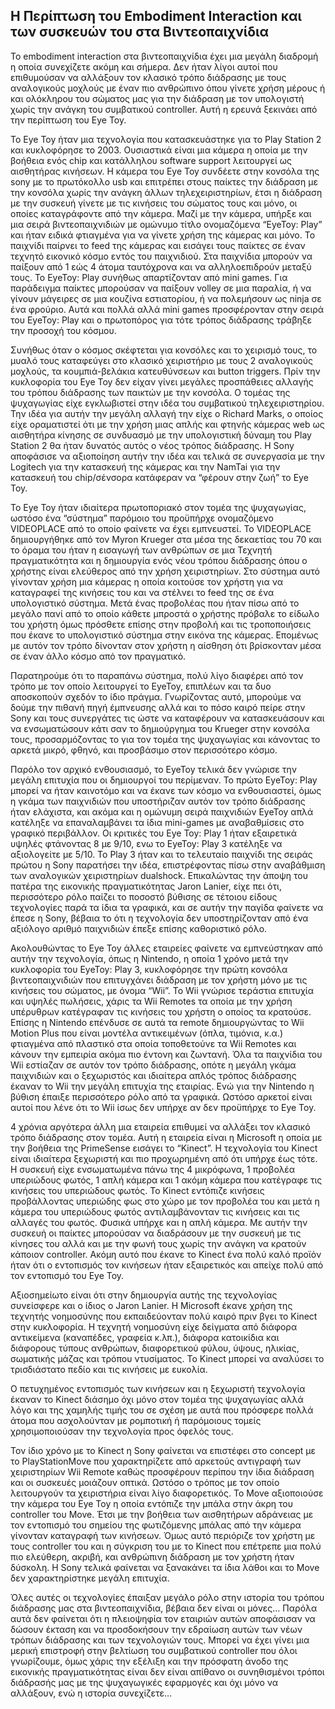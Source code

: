 ## Η Περίπτωση του Embodiment Interaction και των συσκευών του στα Βιντεοπαιχνίδια

To embodiment interaction στα βιντεοπαιχνίδια έχει μια μεγάλη διαδρομή η οποία συνεχίζετε ακόμη και σήμερα. Δεν ήταν λίγοι αυτοί που επιθυμούσαν να αλλάξουν τον κλασικό τρόπο διάδρασης με τους αναλογικούς μοχλούς με έναν πιο ανθρώπινο όπου γίνετε χρήση μέρους ή και ολόκληρου του σώματος μας για την διάδραση με τον υπολογιστή χωρίς την ανάγκη του συμβατικού controller. Αυτή η ερευνά ξεκινάει από την περίπτωση του Eye Toy.

To Eye Toy ήταν μια τεχνολογία που κατασκευάστηκε για το Play Station 2 και κυκλοφόρησε το 2003. Ουσιαστικά είναι μια κάμερα η οποία με την βοήθεια ενός chip και κατάλληλου software support λειτουργεί ως αισθητήρας κινήσεων. Η κάμερα του Eye Toy συνδέετε στην κονσόλα της sony με το πρωτόκολλο usb και επιτρέπει στους παίκτες την διάδραση με την κονσόλα χωρίς την ανάγκη άλλων τηλεχειριστηρίων, έτσι η διάδραση με την συσκευή γίνετε με τις κινήσεις του σώματος τους και μόνο, οι οποίες καταγράφοντε από την κάμερα. Μαζί με την κάμερα, υπήρξε και μια σειρά βιντεοπαιχνιδιών με ομώνυμο τίτλο ονομαζόμενα “EyeToy: Play” και ήταν ειδικά φτιαγμένα για να γίνετε χρήση της κάμερας και μόνο. Το παιχνίδι παίρνει το feed της κάμερας και εισάγει τους παίκτες σε έναν τεχνητό εικονικό κόσμο εντός του παιχνιδιού. Στα παιχνίδια μπορούν να παίξουν από 1 εώς 4 άτομα ταυτόχρονα και να αλληλοεπιδρούν μεταξύ τους. Το EyeToy: Play συνήθως απαρτίζονταν από mini games. Για παράδειγμα παίκτες μπορούσαν να παίξουν volley σε μια παραλία, ή να γίνουν μάγειρες σε μια κουζίνα εστιατορίου, ή να πολεμήσουν ως ninja σε ένα φρούριο. Αυτά και πολλά αλλά mini games προσφέρονταν στην σειρά του EyeToy: Play και ο πρωτοπόρος για τότε τρόπος διάδρασης τράβηξε την προσοχή του κόσμου.

Συνήθως όταν ο κόσμος σκέφτεται για κονσόλες και το χειρισμό τους, το μυαλό τους καταφεύγει στο κλασικό χειριστήριο με τους 2 αναλογικούς μοχλούς, τα κουμπιά-βελάκια κατευθύνσεων και button triggers. Πρίν την κυκλοφορία του Eye Toy δεν είχαν γίνει μεγάλες προσπάθειες αλλαγής του τρόπου διάδρασης των παικτών με την κονσόλα. Ο τομέας της ψυχαγωγίας είχε εγκλωβιστεί στην ιδέα του συμβατικού τηλεχειριστηρίου. Την ιδέα για αυτήν την μεγάλη αλλαγή την είχε ο Richard Marks, ο οποίος είχε οραματιστεί ότι με την χρήση μιας απλής και φτηνής κάμερας web ως αισθητήρα κίνησης σε συνδυασμό με την υπολογιστική δύναμη του Play Station 2 θα ήταν δυνατός αυτός ο νέος τρόπος διάδρασης. Η Sony αποφάσισε να αξιοποίηση αυτήν την ιδέα και τελικά σε συνεργασία με την Logitech για την κατασκευή της κάμερας και την NamTai για την κατασκευή του chip/σένσορα κατάφεραν να “φέρουν στην ζωή” το Eye Toy.

Το Eye Toy ήταν ιδιαίτερα πρωτοποριακό στον τομέα της ψυχαγωγίας, ωστόσο ένα “σύστημα” παρόμοιο του προϋπήρχε ονομαζόμενο VIDEOPLACE από το οποίο φαίνετε να έχει εμπνευστεί. Το VIDEOPLACE δημιουργήθηκε από τον Myron Krueger στα μέσα της δεκαετίας του 70 και το όραμα του ήταν η εισαγωγή των ανθρώπων σε μια Τεχνητή πραγματικότητα και η δημιουργία ενός νέου τρόπου διάδρασης όπου ο χρήστης είναι ελεύθερος από την χρήση χειριστηρίων. Στο σύστημα αυτό γίνονταν χρήση μια κάμερας η οποία κοιτούσε τον χρήστη για να καταγραφεί της κινήσεις του και να στέλνει το feed της σε ένα υπολογιστικό σύστημα. Μετά ένας προβολέας που ήταν πίσω από το μεγάλο πανί από το οποίο κάθετε μπροστά ο χρήστης πρόβαλε το είδωλο του χρήστη όμως πρόσθετε επίσης στην προβολή και τις τροποποιήσεις που έκανε το υπολογιστικό σύστημα στην εικόνα της κάμερας. Επομένως με αυτόν τον τρόπο δίνονταν στον χρήστη η αίσθηση ότι βρίσκονταν μέσα σε έναν άλλο κόσμο από τον πραγματικό.

Παρατηρούμε ότι το παραπάνω σύστημα, πολύ λίγο διαφέρει από τον τρόπο με τον οποίο λειτουργεί το EyeToy, επιπλέων και τα δυο αποσκοπούν σχεδόν το ίδιο πράγμα. Γνωρίζοντας αυτό, μπορούμε να δούμε την πιθανή πηγή έμπνευσης αλλά και το πόσο καιρό πείρε στην Sony και τους συνεργάτες τις ώστε να καταφέρουν να κατασκευάσουν και να ενσωματώσουν κάτι σαν το δημιούργημα του Krueger στην κονσόλα τους, προσαρμόζοντας το για τον τομέα της ψυχαγωγίας και κάνοντας το αρκετά μικρό, φθηνό, και προσβάσιμο στον περισσότερο κόσμο.

Παρόλο τον αρχικό ενθουσιασμό, το EyeToy τελικά δεν γνώρισε την μεγάλη επιτυχία που οι δημιουργοί του περίμεναν. Το πρώτο EyeToy: Play μπορεί να ήταν καινοτόμο και να έκανε των κόσμο να ενθουσιαστεί, όμως η γκάμα των παιχνιδιών που υποστήριζαν αυτόν τον τρόπο διάδρασης ήταν ελάχιστα, και ακόμα και η ομώνυμη σειρά παιχνιδιών EyeToy απλά κατέληξε να επαναλαμβάνει τα ίδια mini-games με αναβαθμίσεις στο γραφικό περιβάλλον. Οι κριτικές του Eye Toy: Play 1 ήταν εξαιρετικά υψηλές φτάνοντας 8 με 9/10, ενω το EyeToy: Play 3 κατέληξε να αξιολογείτε με 5/10. Το Play 3 ήταν και το τελευταίο παιχνίδι της σειράς πρώτου η Sony παρατήσει την ιδέα, επιστρέφοντας πίσω στην αναβάθμιση των αναλογικών χειριστηρίων dualshock. Επικαλώντας την άποψη του πατέρα της εικονικής πραγματικότητας Jaron Lanier, είχε πει ότι, περισσότερο ρόλο παίζει το ποσοστό βύθισης σε τέτοιου είδους τεχνολογίες παρά τα ίδια τα γραφικά, και σε αυτήν την παγίδα φαίνετε να έπεσε η Sony, βέβαια το ότι η τεχνολογία δεν υποστηρίζονταν από ένα αξιόλογο αριθμό παιχνιδιών έπεξε επίσης καθοριστικό ρόλο.

Ακολουθώντας το Eye Toy άλλες εταιρείες φαίνετε να εμπνεύστηκαν από αυτήν την τεχνολογία, όπως η Nintendo, η οποία 1 χρόνο μετά την κυκλοφορία του EyeToy: Play 3, κυκλοφόρησε την πρώτη κονσόλα βιντεοπαιχνιδιών που επιτυγχάνει διάδραση με τον χρήστη μόνο με τις κινήσεις του σώματος, με όνομα “Wii”. Το Wii γνώρισε τεράστια επιτυχία και υψηλές πωλήσεις, χάρις τα Wii Remotes τα οποία με την χρήση υπέρυθρων κατέγραφαν τις κινήσεις του χρήστη ο οποίος τα κρατούσε. Επίσης η Nintendo επένδυσε σε αυτά τα remote δημιουργώντας το Wii Motion Plus που είναι μοντέλα αντικειμένων (όπλα, τιμόνια, κ.α.) φτιαγμένα από πλαστικό στα οποία τοποθετούνε τα Wii Remotes και κάνουν την εμπειρία ακόμα πιο έντονη και ζωντανή. Όλα τα παιχνίδια του Wii εστίαζαν σε αυτόν τον τρόπο διάδρασης, οπότε η μεγάλη γκάμα παιχνιδιών και ο ξεχωριστός και ιδιαίτερα απλός τρόπος διάδρασης έκαναν το Wii την μεγάλη επιτυχία της εταιρίας. Ενώ για την Nintendo η βύθιση έπαιξε περισσότερο ρόλο από τα γραφικά. Ωστόσο αρκετοί είναι αυτοί που λένε ότι το Wii ίσως δεν υπήρχε αν δεν προϋπήρχε το Eye Toy.

4 χρόνια αργότερα άλλη μια εταιρεία επιθυμεί να αλλάξει τον κλασικό τρόπο διάδρασης στον τομέα. Αυτή η εταιρεία είναι η Microsoft η οποία με την βοήθεια της PrimeSense εισάγει το “Kinect”. Η τεχνολογία του Kinect είναι ιδιαίτερα ξεχωριστή και πιο προχωρημένη από ότι υπήρχε έως τότε. Η συσκευή είχε ενσωματωμένα πάνω της 4 μικρόφωνα, 1 προβολέα υπεριώδους φωτός, 1 απλή κάμερα και 1 ακόμη κάμερα που κατέγραφε τις κινήσεις του υπεριώδους φωτός. Το Kinect εντόπιζε κινήσεις προβάλλοντας υπεριώδης φως στο χώρο με τον προβολέα του και μετά η κάμερα του υπεριώδους φωτός αντιλαμβάνονταν τις κινήσεις και τις αλλαγές του φωτός. Φυσικά υπήρχε και η απλή κάμερα. Με αυτήν την συσκευή οι παίκτες μπορούσαν να διαδράσουν με την συσκευή με τις κίνησες του αλλά και με την φωνή τους χωρίς την ανάγκη να κρατούν κάποιον controller. Ακόμη αυτό που έκανε το Kinect ένα πολύ καλό προϊόν ήταν ότι ο εντοπισμός τον κινήσεων ήταν εξαιρετικός και απείχε πολύ από τον εντοπισμό του Eye Toy.

Αξιοσημείωτο είναι ότι στην δημιουργία αυτής της τεχνολογίας συνείσφερε και ο ίδιος ο Jaron Lanier. Η Microsoft έκανε χρήση της τεχνητής νοημοσύνης που εκπαιδεύονταν πολύ καιρό πριν βγει το Kinect στην κυκλοφορία. Η τεχνητή νοημοσύνη είχε δείγματα από διάφορα αντικείμενα (καναπέδες, γραφεία κ.λπ.), διάφορα κατοικίδια και διάφορους τύπους ανθρώπων, διαφορετικού φύλου, ύψους, ηλικίας, σωματικής μάζας και τρόπου ντυσίματος. Το Kinect μπορεί να αναλύσει το τρισδιάστατο πεδίο και τις κινήσεις με ευκολία.

Ο πετυχημένος εντοπισμός των κινήσεων και η ξεχωριστή τεχνολογία έκαναν το Kinect διάσημο όχι μόνο στον τομέα της ψυχαγωγίας αλλά λόγο και της χαμηλής τιμής του σε σχέση με αυτά που πρόσφερε πολλά άτομα που ασχολούνταν με ρομποτική ή παρόμοιους τομείς χρησιμοποιούσαν την τεχνολογία προς όφελός τους.

Τον ίδιο χρόνο με το Kinect η Sony φαίνεται να επιστέφει στο concept με το PlayStationMove που χαρακτηρίζετε από αρκετούς αντιγραφή των χειριστηρίων Wii Remote καθώς προσφέρουν περίπου την ίδια διάδραση και οι συσκευές μοιάζουν οπτικά. Ωστόσο ο τρόπος με τον οποίο λειτουργούν τα χειριστήρια είναι λίγο διαφορετικός. To Move αξιοποιούσε την κάμερα του Eye Toy η οποία εντόπιζε την μπάλα στην άκρη του controller του Move. Έτσι με την βοήθεια των αισθητήρων αδράνειας με τον εντοπισμό του σημείου της φωτιζόμενης μπάλας από την κάμερα γίνονταν καταγραφή των κινήσεων. Όμως αυτό περιόριζε τον χρήστη με τους controller του και η σύγκριση του με το Kinect που επέτρεπε μια πολύ πιο ελεύθερη, ακριβή, και ανθρώπινη διάδραση με τον χρήστη ήταν δύσκολη. Η Sony τελικά φαίνεται να ξανακάνει τα ίδια λάθοι και το Move δεν χαρακτηρίστηκε μεγάλη επιτυχία.

Όλες αυτές οι τεχνολογίες έπαιξαν μεγάλο ρόλο στην ιστορία του τρόπου διάδρασης μας στα βιντεοπαιχνίδια, βέβαια δεν είναι οι μόνες… Παρόλα αυτά δεν φαίνεται ότι η πλειοψηφία τον εταιριών αυτών αποφάσισαν να δώσουν έκταση και να προσδοκήσουν την εδραίωση αυτών των νέων τρόπων διάδρασης και των τεχνολογιών τους. Μπορεί να έχει γίνει μια μερική επιστροφή στην βελτίωση του συμβατικού controller που όλοι γνωρίζουμε, όμως χάρις την εξέλιξη και την πρόσφατη άνοδο της εικονικής πραγματικότητας είναι δεν είναι απίθανο οι συνηθισμένοι τρόποι διάδρασής μας με της ψυχαγωγικές εφαρμογές και όχι μόνο να αλλάξουν, ενώ η ιστορία συνεχίζετε…
